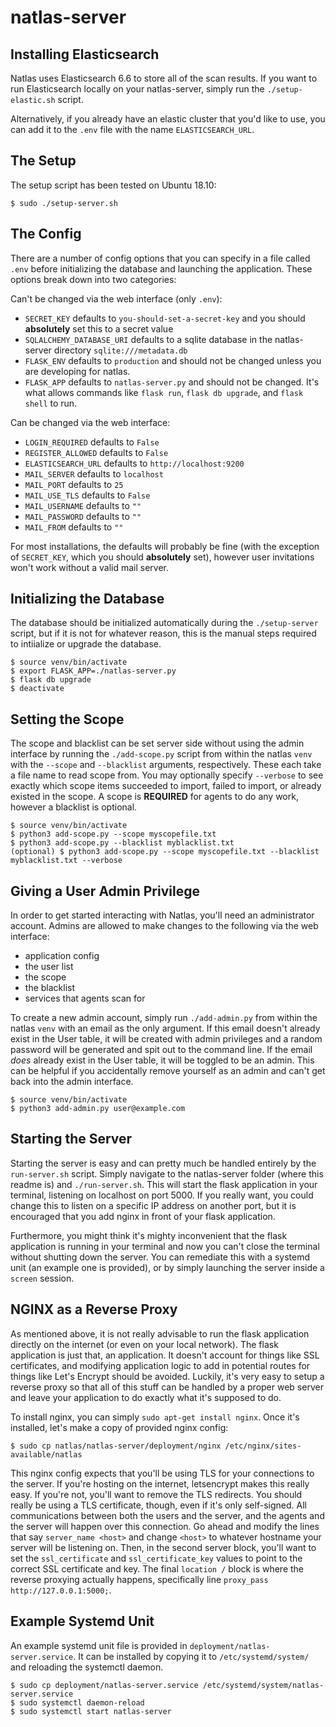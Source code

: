 # natlas-server

Installing Elasticsearch
------------------------
Natlas uses Elasticsearch 6.6 to store all of the scan results. If you want to run Elasticsearch locally on your natlas-server, simply run the `./setup-elastic.sh` script. 

Alternatively, if you already have an elastic cluster that you'd like to use, you can add it to the `.env` file with the name `ELASTICSEARCH_URL`.


The Setup
------------------
The setup script has been tested on Ubuntu 18.10:

```
$ sudo ./setup-server.sh
```

The Config
------------------
There are a number of config options that you can specify in a file called `.env` before initializing the database and launching the application. These options break down into two categories:

Can't be changed via the web interface (only `.env`):

- `SECRET_KEY` defaults to `you-should-set-a-secret-key` and you should **absolutely** set this to a secret value
- `SQLALCHEMY_DATABASE_URI` defaults to a sqlite database in the natlas-server directory `sqlite:///metadata.db`
- `FLASK_ENV` defaults to `production` and should not be changed unless you are developing for natlas.
- `FLASK_APP` defaults to `natlas-server.py` and should not be changed. It's what allows commands like `flask run`, `flask db upgrade`, and `flask shell` to run.

Can be changed via the web interface:

- `LOGIN_REQUIRED` defaults to `False`
- `REGISTER_ALLOWED` defaults to `False`
- `ELASTICSEARCH_URL` defaults to `http://localhost:9200`
- `MAIL_SERVER` defaults to `localhost`
- `MAIL_PORT` defaults to `25`
- `MAIL_USE_TLS` defaults to `False`
- `MAIL_USERNAME` defaults to `""`
- `MAIL_PASSWORD` defaults to `""`
- `MAIL_FROM` defaults to `""`

For most installations, the defaults will probably be fine (with the exception of `SECRET_KEY`, which you should **absolutely** set), however user invitations won't work without a valid mail server. 


Initializing the Database
------------------
The database should be initialized automatically during the `./setup-server` script, but if it is not for whatever reason, this is the manual steps required to intiialize or upgrade the database.

```
$ source venv/bin/activate
$ export FLASK_APP=./natlas-server.py
$ flask db upgrade
$ deactivate
```


Setting the Scope
------------------
The scope and blacklist can be set server side without using the admin interface by running the `./add-scope.py` script from within the natlas `venv` with the `--scope` and `--blacklist` arguments, respectively. These each take a file name to read scope from. You may optionally specify `--verbose` to see exactly which scope items succeeded to import, failed to import, or already existed in the scope. A scope is **REQUIRED** for agents to do any work, however a blacklist is optional.

```
$ source venv/bin/activate
$ python3 add-scope.py --scope myscopefile.txt
$ python3 add-scope.py --blacklist myblacklist.txt
(optional) $ python3 add-scope.py --scope myscopefile.txt --blacklist myblacklist.txt --verbose
```


Giving a User Admin Privilege
------------------
In order to get started interacting with Natlas, you'll need an administrator account. Admins are allowed to make changes to the following via the web interface: 

- application config
- the user list
- the scope
- the blacklist
- services that agents scan for

To create a new admin account, simply run `./add-admin.py` from within the natlas `venv` with an email as the only argument. If this email doesn't already exist in the User table, it will be created with admin privileges and a random password will be generated and spit out to the command line. If the email *does* already exist in the User table, it will be toggled to be an admin. This can be helpful if you accidentally remove yourself as an admin and can't get back into the admin interface.

```
$ source venv/bin/activate
$ python3 add-admin.py user@example.com
```


Starting the Server
------------------
Starting the server is easy and can pretty much be handled entirely by the `run-server.sh` script. Simply navigate to the natlas-server folder (where this readme is) and `./run-server.sh`. This will start the flask application in your terminal, listening on localhost on port 5000. If you really want, you could change this to listen on a specific IP address on another port, but it is encouraged that you add nginx in front of your flask application.

Furthermore, you might think it's mighty inconvenient that the flask application is running in your terminal and now you can't close the terminal without shutting down the server. You can remediate this with a systemd unit (an example one is provided), or by simply launching the server inside a `screen` session.


NGINX as a Reverse Proxy
------------------
As mentioned above, it is not really advisable to run the flask application directly on the internet (or even on your local network). The flask application is just that, an application. It doesn't account for things like SSL certificates, and modifying application logic to add in potential routes for things like Let's Encrypt should be avoided. Luckily, it's very easy to setup a reverse proxy so that all of this stuff can be handled by a proper web server and leave your application to do exactly what it's supposed to do.

To install nginx, you can simply `sudo apt-get install nginx`. Once it's installed, let's make a copy of provided nginx config:

```
$ sudo cp natlas/natlas-server/deployment/nginx /etc/nginx/sites-available/natlas
```

This nginx config expects that you'll be using TLS for your connections to the server. If you're hosting on the internet, letsencrypt makes this really easy. If you're not, you'll want to remove the TLS redirects. You should really be using a TLS certificate, though, even if it's only self-signed. All communications between both the users and the server, and the agents and the server will happen over this connection.  Go ahead and modify the lines that say `server_name <host>` and change `<host>` to whatever hostname your server will be listening on. Then, in the second server block, you'll want to set the `ssl_certificate` and `ssl_certificate_key` values to point to the correct SSL certificate and key. The final `location /` block is where the reverse proxying actually happens, specifically line `proxy_pass http://127.0.0.1:5000;`. 


Example Systemd Unit
------------------
An example systemd unit file is provided in `deployment/natlas-server.service`. It can be installed by copying it to `/etc/systemd/system/` and reloading the systemctl daemon.

```
$ sudo cp deployment/natlas-server.service /etc/systemd/system/natlas-server.service
$ sudo systemctl daemon-reload
$ sudo systemctl start natlas-server
```